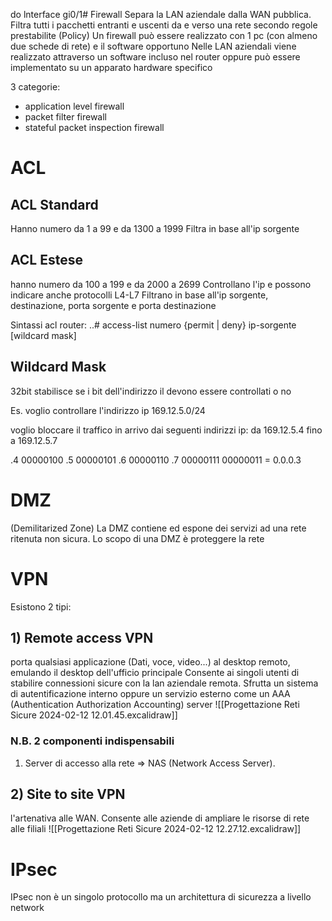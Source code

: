 do lnterface gi0/1# Firewall
Separa la LAN aziendale dalla WAN pubblica.
Filtra tutti i pacchetti entranti e uscenti da e verso una rete secondo regole prestabilite (Policy)
Un firewall può essere realizzato con 1 pc (con almeno due schede di rete) e il software opportuno
Nelle LAN aziendali viene realizzato attraverso un software incluso nel router oppure può essere implementato su un apparato hardware specifico

3 categorie:
- application level firewall
- packet filter firewall
- stateful packet inspection firewall

# ACL
## ACL Standard
Hanno numero da 1 a 99 e da 1300 a 1999
Filtra in base all'ip sorgente
## ACL Estese
hanno numero da 100 a 199 e da 2000 a 2699
Controllano l'ip e possono indicare anche protocolli L4-L7
Filtrano in base all'ip sorgente, destinazione, porta sorgente e porta destinazione

Sintassi acl router: ..# access-list numero {permit | deny} ip-sorgente \[wildcard mask]

## Wildcard Mask
32bit stabilisce se i bit dell'indirizzo il devono essere controllati o no

Es. voglio controllare l'indirizzo ip 169.12.5.0/24

voglio bloccare il traffico in arrivo dai seguenti indirizzi ip: da 169.12.5.4 fino a 169.12.5.7

.4    00000100
.5    00000101
.6    00000110
.7    00000111
00000011 = 0.0.0.3

# DMZ
(Demilitarized Zone)
La DMZ contiene ed espone dei servizi ad una rete ritenuta non sicura.
Lo scopo di una DMZ è proteggere la rete

# VPN
Esistono 2 tipi:
## 1) Remote access VPN
porta qualsiasi applicazione (Dati, voce, video...) al desktop remoto, emulando il desktop dell'ufficio principale
Consente ai singoli utenti di stabilire connessioni sicure con la lan aziendale remota. Sfrutta un sistema di autentificazione interno oppure un servizio esterno come un AAA (Authentication Authorization Accounting) server
![[Progettazione Reti Sicure 2024-02-12 12.01.45.excalidraw]]
### N.B. 2 componenti indispensabili
1) Server di accesso alla rete => NAS (Network Access Server). 
## 2) Site to site VPN
l'artenativa alle WAN. Consente alle aziende di ampliare le risorse di rete alle filiali
![[Progettazione Reti Sicure 2024-02-12 12.27.12.excalidraw]]
# IPsec
IPsec non è un singolo protocollo ma un architettura di sicurezza a livello network